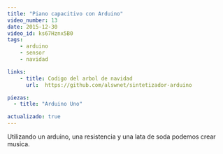 ```yaml
---
title: "Piano capacitivo con Arduino"
video_number: 13
date: 2015-12-30
video_id: ks67Hznx5B0
tags:
    - arduino
    - sensor
    - navidad

links:
    - title: Codigo del arbol de navidad
      url:  https://github.com/alswnet/sintetizador-arduino

piezas:
  - title: "Arduino Uno"

actualizado: true
---
```


Utilizando un arduino, una resistencia y una lata de soda podemos crear musica.
